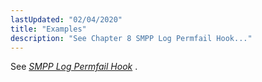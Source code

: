 ```yaml
---
lastUpdated: "02/04/2020"
title: "Examples"
description: "See Chapter 8 SMPP Log Permfail Hook..."
---
```


See [*SMPP Log Permfail Hook*](/momentum/mobile/mobile-developer-guide/smpp-log-permfail-hook) .